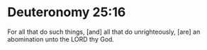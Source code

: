 # Deuteronomy 25:16

For all that do such things, [and] all that do unrighteously, [are] an abomination unto the LORD thy God.